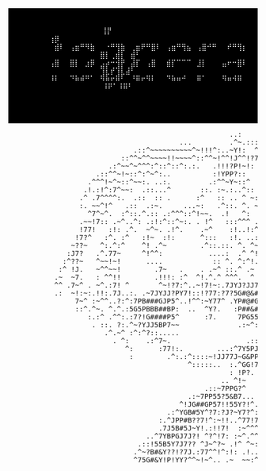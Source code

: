 <div style="background-color: black; color: white; font-family: monospace; padding: 20px;">
<p style="text-align:center; font-family: monospace;">
⠀⠀⠀⠀⠀⠀⠀⢸⡟⠀⠀⠀⠀⠀⠀⠀⠀⠀ㅤ⠀⠀⠀  ⠀⠀ㅤ⠀⢰⡿⠀⠀⠀⠀⠀⠀⠀⠀⠀⠀⠀⠀⠀⠀⠀⠀⠀⠀⠀⠀⠀⠀⠀⠀⠀⠀⠀⠀⠀⠀⠀⠀<br>
⠀⠀⠀⠀⠀⠀⠀⣾⠇⠀⢠⣶⠛⠻⣷⠀⠀⠐⠛⢻⣷⠀⢀⣶⠟⠛⣿⠇⠀⢠⣶⠛⢻⣦⠀⢠⣿⠚⠛⠀⠀⠞⠛⢻⡆⠀⣿⡇⢀⣾⡇⠀⣾⠃⠀⠀⠀⠀⠀⠀<br>
⠀⠀⠀⠀⠀⠀⢠⣿⠀⠀⣿⡇⠀⣰⡿⠀⣠⡴⠒⢺⡟⠀⣼⡏⠀⢠⣿⠀⠀⣾⡏⠉⠉⠉⠀⣸⡇⠀⠀⠀⣤⠖⠒⣿⠇⠀⢹⣇⡞⢹⣇⣼⠃⠀⠀⠀⠀⠀⠀⠀<br>
⠀⠀⠀⠀⠀⠀⠸⠇⠀⠀⠙⠷⠾⠛⠁⠀⠻⠷⠖⠿⠃⠀⠘⠿⠖⠻⠇⠀⠀⠙⠷⠶⠚⠀⠀⠿⠁⠀⠀⠀⠻⠶⠺⠿⠀⠀⠸⠟⠁⠸⠿⠃⠀⠀⠀⠀⠀⠀⠀<br>
</p>
<div>⠀⠀⠀⠀⠀⠀⠀⠀⠀⠀⠀⠀⠀⠀⠀⠀⠀⠀⠀⠀⠀⠀⠀⠀⠀⠀⠀⠀⠀⠀⠀⠀⠀⠀⠀⠀⠀⠀⠀⠀⠀⠀⠀⠀⠀⠀⠀⠀⠀⠀⠀⠀⠀⠀⠀⠀
</div>
<img src="https://github.com/loaderaw1337/loaderaw1337/blob/main/loaderaw.gif" alt="hidden gif" style="display: none;">
</div>
<pre>
                                                     ..:                                           
                                         ...         .^~.:::. .:.                                   
                              .::^~~~~~~~~~~^~!!!^:..~Y!:  ^7^::....                                
                           ::^^~^^~~~~!!~~~~^::^^~!^^!J^^!?7^::^~^^~~^:.                            
                        .:^~~^~^^^:^::^::^:.:.   .!!!?P!~!:   .:7~~~~~!?~::.                        
                     .::^^~!~::^:^~^:..          :!YPP?::   ^ ....::.:^^7~^^^.                      
                   .^^^!~^~::^~~:. ..:.         .:^^~Y~::^  ^.:..:::^::: .:^7!:                     
                  .!.:!^:7^~~:  .::...^       ::. :~.:..^:: ^.     .^^::^   ^?!^.                   
                 .^ .7^^^^:.  .::  :: .      :^   :: .. ^ ~:^.       :^^~^   :7!~.                  
                 :. ~~^!^   .::  .:~.     ...~:   .^::. ^. ~!       :.~!~~~   :7!^.                 
                   ^7^~^.  :^::.^.:: .:^^^::^!~~.  .!   ^:  7:      .~!7!:!!:  ^?^!.                 
                 .~~!7:: .~^..^: .:!:^::^~:. . !^   :::^^^ .!^^       ~Y7^!~!   ~?!^                 
                 !77!   :!: .^.  ~^~. .!^.    .~^    :!..!:^~ :^    .  :J7!~?.   !Y^:               
                !7?^   :^. :^   :!~  :!:      ^:::   :!. ..:^  :^  .7   ^P^7~^   !??!.              
               ~??~   ^:.^:^    ^! .^~        .^::.::. ^. ^~: . .~^^!   ^7:: ^   !7 ~^.             
              :J7?   .^.77~     ^!^^:           ....:  .^ ^!  ::.^?!^  :^        ~! ^.::            
             :^??~   ^~~!~!      ....            :: ^. ^:^!.     .??:..^^~!7~.   ~5:~  .^           
            :^ !J.   ~^^~~!        .7~   .    . .~^ ::.^ .~      ~5Y.!7?7!~75^   !?^    ~           
           .~  ~7.   : ^^!!        .!!!: :^  ^!.^.^ ^^^.  ^     .75~!~?J^  ^P::.:7!.   .^           
           ^^ .7~^ . ~^.:7! ^       ^~!?7:^..~!7!~:.7JYJ?JJ7!:::.~5~!^7?^..JY:: :~!.                
           .:  ~!:~:.!!:.7J..:. .~7JYJJ?PY7!::!?77:?7?5G#@&#BGG57?5J7!?~~^??!: ::~.                 
                7~^ :~^^..?:^:7PB###GJP5^..!^^:~Y77^ .YP#@#G#7!~~55BP!~~!?7^!::.^!                  
                ::^.^~. ^.^.:5G5PBBB##BP:  ..  ^Y?.   :P##&#BY. !755G5!^~?!7^.  ..                  
                   :.:^ .^^:.:7?!G####P5^      :7.     7PG55Y^ .:7P!:!~7?:^:                         
                    . ::. ?:.^~?YJJ5BP7~~              .:~^:.   !GB^^7:!..:                          
                       .^.~^ :^:^?::.....                     .7BBB:?7^                              
                         . ^:    .:^7~.                  .::7JP&GBY7?^                               
                            ^:      :77!:.        ...:^7Y5PJPBBB5YJ^                                 
                             :        .^:.:^::::~!JJ77J~G&PPY!::~7J?.                                
                                           ^:::::..  :.^GG!7~    ^.5Y:   ..                         
                                                     : !P?.        .YP~!7^^^^.                      
                                                   .. ^!~          .:YG55PJJPGJ^:.                  
                                               .::~7PPG?^         .~?5J?^:?JG&B???^^^:              
                                           .:~7PP55?5&B7...   ..:^?J!^^~:  ^~Y##5JJ7?!::           
                                         ^!JG##GP57!!55Y?!^.  ^!??J^.:^^.  :!:7B&BG5Y~ :^          
                                      .:^YGB#5Y^?7:?J?~Y7?^:!?7!~7^ .^::   !:~7J#&##Y~^^!:...      
                                    :.^JPP#B??7!^:~!!..^77!7J!. ~~  ^^:   :!~7^7JB#&B5J77!7^~.     
                                    .7J5B#5J~Y!.:!!7!  :~^^^^  :!  :!:    !7~~7!J7BG#&GGG5?.~      
                                 ..^7YBPGJ7J?! ^?^!7: :~^.^^: .7. .!:..  ^J:!JYJ!!J#J#&5PBJ~:      
                               .::!55B5Y7J7?? ^J~^?~ .!^ ^~: :^~ .^~:^^ ^Y!Y55?JJ~Y7~G&BBPJ7       
                              .^~?B#&Y??!?7J.:77^^!^:!: .!..^: ::..~^ .~JYYYY7JJ7!5::5Y##BJ!::.    
                              ^75G#&Y!P!YY?^^~!~^.. .~  ~~:^.      !. :Y?Y?G?~J7?!7^^J~G&&Y^..:     
</pre>


